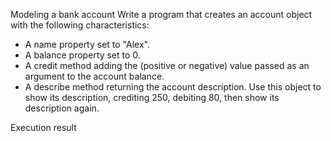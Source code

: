 Modeling a bank account
Write a program that creates an account object with the following characteristics:

- A name property set to "Alex".
- A balance property set to 0.
- A credit method adding the (positive or negative) value passed as an argument to the account balance.
- A describe method returning the account description.
  Use this object to show its description, crediting 250, debiting 80, then show its description again.

Execution result
